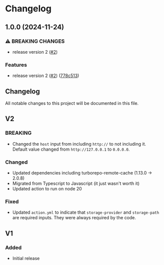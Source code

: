 # Changelog

## 1.0.0 (2024-11-24)


### ⚠ BREAKING CHANGES

* release version 2 ([#2](https://github.com/BritishGasEnergy/turborepo-remote-cache-gh-action/issues/2))

### Features

* release version 2 ([#2](https://github.com/BritishGasEnergy/turborepo-remote-cache-gh-action/issues/2)) ([778c513](https://github.com/BritishGasEnergy/turborepo-remote-cache-gh-action/commit/778c513cf35c51036ebcbe53b8ff55eadff7bdfa))

## Changelog

All notable changes to this project will be documented in this file.

## V2

### BREAKING
- Changed the `host` input from including `http://` to not including it. Default value changed from `http://127.0.0.1` to `0.0.0.0`.

### Changed
- Updated dependencies including turborepo-remote-cache (1.13.0 -> 2.0.8)
- Migrated from Typescript to Javascript (it just wasn't worth it)
- Updated action to run on node 20

### Fixed
- Updated `action.yml` to indicate that `storage-provider` and `storage-path` are required inputs. They were always required by the code.

## V1

### Added
- Initial release
